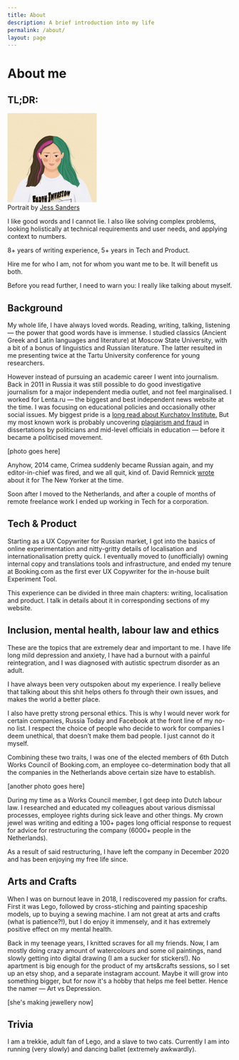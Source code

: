 ```yaml
---
title: About
description: A brief introduction into my life
permalink: /about/
layout: page
---
```



# About me
## TL;DR:
<div class ="profile-pic"> <img src ="/assets/images/image.jpeg"  width = "200" height = "200"><br>
Portrait by <a href="https://www.instagram.com/jessandthepencil/?hl=en">Jess Sanders</a></div>

I like good words and I cannot lie. I also like solving complex problems, looking holistically at technical requirements and user needs, and applying context to numbers.

8+ years of writing experience, 5+ years in Tech and Product.

Hire me for who I am, not for whom you want me to be. It will benefit us both.

Before you read further, I need to warn you: I really like talking about myself. 

## Background

My whole life, I have always loved words. Reading, writing, talking, listening — the power that good words have is immense. I studied classics (Ancient Greek and Latin languages and literature) at Moscow State University, with a bit of a bonus of linguistics and Russian literature. The latter resulted in me presenting twice at the Tartu University conference for young researchers.

However instead of pursuing an academic career I went into journalism. Back in 2011 in Russia it was still possible to do good investigative journalism for a major independent media outlet, and not feel marginalised. I worked for Lenta.ru — the biggest and best independent news website at the time. I was focusing on educational policies and occasionally other social issues. My biggest pride is a [long read about Kurchatov Institute.](https://lenta.ru/articles/2013/09/12/physics/) But my most known work is probably uncovering [plagiarism and fraud](https://lenta.ru/articles/2012/11/27/andrdisser/) in dissertations by politicians and mid-level officials in education — before it became a politicised movement.

[photo goes here]

Anyhow, 2014 came, Crimea suddenly became Russian again, and my editor-in-chief was fired, and we all quit, kind of. David Remnick [wrote](https://www.newyorker.com/news/daily-comment/putin-moves-against-the-press) about it for The New Yorker at the time. 

Soon after I moved to the Netherlands, and after a couple of months of remote freelance work I ended up working in Tech for a corporation.

## Tech & Product

Starting as a UX Copywriter for Russian market, I got into the basics of online experimentation and nitty-gritty details of localisation and internationalisation pretty quick. I eventually moved to (unofficially) owning internal copy and translations tools and infrastructure, and ended my tenure at Booking.com as the first ever UX Copywriter for the in-house built Experiment Tool.

This experience can be divided in three main chapters: writing, localisation and product. I talk in details about it in corresponding sections of my website.

## Inclusion, mental health, labour law and ethics

These are the topics that are extremely dear and important to me. I have life long mild depression and anxiety, I have had a burnout with a painful reintegration, and I was diagnosed with autistic spectrum disorder as an adult. 

I have always been very outspoken about my experience. I really believe that talking about this shit helps others fo through their own issues, and makes the world a better place. 

I also have pretty strong personal ethics.  This is why I would never work for certain companies, Russia Today and Facebook at the front line of my no-no list. I respect the choice of people who decide to work for companies I deem unethical, that doesn’t make them bad people. I just cannot do it myself.

Combining these two traits, I was one of the elected members of 6th Dutch Works Council of Booking.com, an employee co-determination body that all the companies in the Netherlands above certain size have to establish.

[another photo goes here]

During my time as a Works Council member, I got deep into Dutch labour law. I researched and educated my colleagues about various dismissal processes, employee rights during sick leave and other things. My crown jewel was writing and editing a 100+ pages long official response to request for advice for restructuring the company (6000+ people in the Netherlands).

As a result of said restructuring, I have left the company in December 2020 and has been enjoying my free life since.


## Arts and Crafts

When I was on burnout leave in 2018, I rediscovered my passion for crafts. First it was Lego, followed by cross-stiching and painting spaceship models, up to buying a sewing machine. I am not great at arts and crafts (what is patience?!), but I do enjoy it immensely, and it has extremely positive effect on my mental health.

Back in my teenage years, I knitted scraves for all my friends. Now, I am mostly doing crazy amount of watercolours and some oil paintings, nand slowly getting into digital drawing (I am a sucker for stickers!). No apartment is big enough for the product of my arts&crafts sessions, so I set up an etsy shop, and a separate instagram account. Maybe it will grow into something bigger, but for now it's a hobby  that helps me feel better. Hence the namer — Art vs Depression.

[she's making jewellery now]

## Trivia

I am a trekkie, adult fan of Lego, and a slave to two cats. Currently I am into running (very slowly) and dancing ballet (extremely awkwardly).